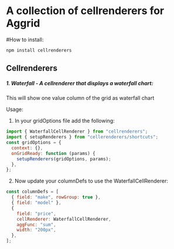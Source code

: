# A collection of cellrenderers for Aggrid

#How to install:

```
npm install cellrenderers
```

## Cellrenderers

##### 1. Waterfall - A cellrenderer that displays a waterfall chart:

This will show one value column of the grid as waterfall chart

Usage:

1. In your gridOptions file add the following:

```javascript
import { WaterfallCellRenderer } from "cellrenderers";
import { setupRenderers } from "cellerenderers/shortcuts";
const gridOptions = {
  context: {},
  onGridReady: function (params) {
    setupRenderers(gridOptions, params);
  },
};
```

2. Now update your columnDefs to use the WaterfallCellRenderer:

```javascript
const columnDefs = [
  { field: "make", rowGroup: true },
  { field: "model" },
  {
    field: "price",
    cellRenderer: WaterfallCellRenderer,
    aggFunc: "sum",
    width: "200px",
  },
];
```
